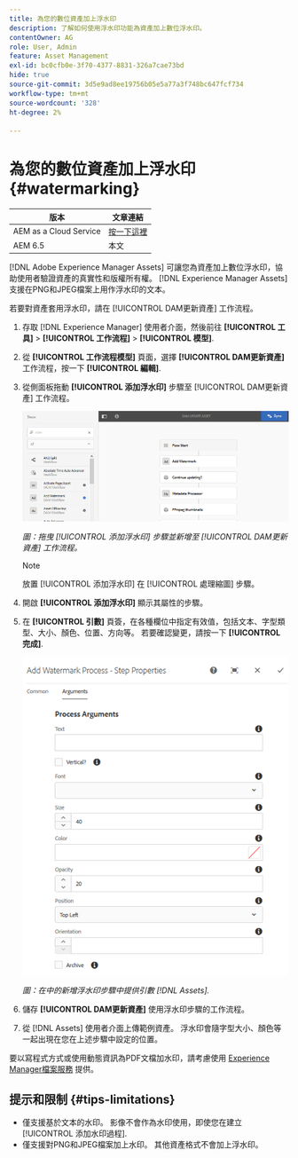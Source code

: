 ```yaml
---
title: 為您的數位資產加上浮水印
description: 了解如何使用浮水印功能為資產加上數位浮水印。
contentOwner: AG
role: User, Admin
feature: Asset Management
exl-id: bc0cfb0e-3f70-4377-8831-326a7cae73bd
hide: true
source-git-commit: 3d5e9ad8ee19756b05e5a77a3f748bc647fcf734
workflow-type: tm+mt
source-wordcount: '328'
ht-degree: 2%

---
```


# 為您的數位資產加上浮水印 {#watermarking}

| 版本 | 文章連結 |
| -------- | ---------------------------- |
| AEM as a Cloud Service  | [按一下這裡](https://experienceleague.adobe.com/docs/experience-manager-cloud-service/content/assets/manage/watermark-assets.html?lang=en) |
| AEM 6.5 | 本文 |

[!DNL Adobe Experience Manager Assets] 可讓您為資產加上數位浮水印，協助使用者驗證資產的真實性和版權所有權。 [!DNL Experience Manager Assets] 支援在PNG和JPEG檔案上用作浮水印的文本。

若要對資產套用浮水印，請在 [!UICONTROL DAM更新資產] 工作流程。

1. 存取 [!DNL Experience Manager] 使用者介面，然後前往 **[!UICONTROL 工具]** > **[!UICONTROL 工作流程]** > **[!UICONTROL 模型]**.
1. 從 **[!UICONTROL 工作流程模型]** 頁面，選擇 **[!UICONTROL DAM更新資產]** 工作流程，按一下 **[!UICONTROL 編輯]**.

1. 從側面板拖動 **[!UICONTROL 添加浮水印]** 步驟至 [!UICONTROL DAM更新資產] 工作流程。

   ![拖曳 [!UICONTROL 添加浮水印] 步驟並新增至 [!UICONTROL DAM更新資產] 工作流程](assets/add_watermark_step_aem_assets.png)

   *圖：拖曳 [!UICONTROL 添加浮水印] 步驟並新增至 [!UICONTROL DAM更新資產] 工作流程。*

   >[!NOTE]
   >
   >放置 [!UICONTROL 添加浮水印] 在 [!UICONTROL 處理縮圖] 步驟。

1. 開啟 **[!UICONTROL 添加浮水印]** 顯示其屬性的步驟。
1. 在 **[!UICONTROL 引數]** 頁簽，在各種欄位中指定有效值，包括文本、字型類型、大小、顏色、位置、方向等。 若要確認變更，請按一下 **[!UICONTROL 完成]**.

   ![在中的新增浮水印步驟中提供引數 [!DNL Assets]](assets/arguments_add_watermark_aem_assets.png)

   *圖：在中的新增浮水印步驟中提供引數 [!DNL Assets].*

1. 儲存 **[!UICONTROL DAM更新資產]** 使用浮水印步驟的工作流程。
1. 從 [!DNL Assets] 使用者介面上傳範例資產。 浮水印會隨字型大小、顏色等一起出現在您在上述步驟中設定的位置。

要以寫程式方式或使用動態資訊為PDF文檔加水印，請考慮使用 [Experience Manager檔案服務](/help/forms/using/overview-aem-document-services.md) 提供。

## 提示和限制 {#tips-limitations}

* 僅支援基於文本的水印。 影像不會作為水印使用，即使您在建立 [!UICONTROL 添加水印過程].
* 僅支援對PNG和JPEG檔案加上水印。 其他資產格式不會加上浮水印。
